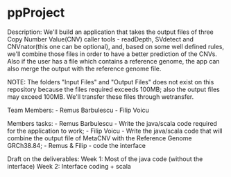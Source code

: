 # ppProject

Description: We'll build an application that takes the output files of three Copy Number Value(CNV) caller tools - readDepth, SVdetect and CNVnator(this one can be optional), and, based on some well defined rules, we'll combine those files in order to have a better prediction of the CNVs. Also if the user has a file which contains a reference genome, the app can also merge the output with the reference genome file.

NOTE: The folders "Input Files" and "Output Files" does not exist on this repository because the files required exceeds 100MB; also the output files may exceed 100MB. We'll transfer these files through wetransfer. 

Team Members: - Remus Barbulescu
              - Filip Voicu
              
Members tasks: - Remus Barbulescu - Write the java/scala code required for the application to work;
	       - Filip Voicu - Write the java/scala code that will combine the output file of MetaCNV with the Reference Genome GRCh38.84;
	       - Remus & Filip - code the interface

Draft on the deliverables: Week 1: Most of the java code (without the interface)
			   Week 2: Interface coding + scala
